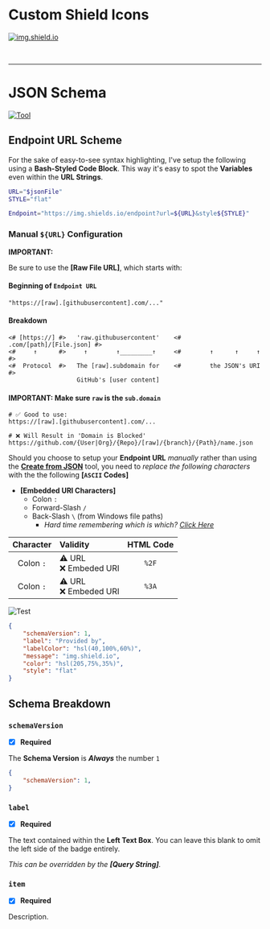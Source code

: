 # Custom Shield Icons

[![img.shield.io](https://img.shields.io/endpoint?url=https%3A%2F%2Fraw.githubusercontent.com%2FNewSpectrum%2FFree-and-Fancy-Assets%2Fmain%2FShields%2Fdata%2Freferences%2Fshields-provider.json)](https://img.shield.io/)



<br />

---

# JSON Schema

[![Tool](https://img.shields.io/badge/Create-from%20JSON-orange)](https://shields.io/endpoint#:~:text=Customize%20and%20Test)

## Endpoint URL Scheme

For the sake of easy-to-see syntax highlighting, I've setup the following using a __Bash-Styled Code Block__. This way it's easy to spot the __Variables__ even within the __URL Strings__.

```bash
URL="$jsonFile"
STYLE="flat"

Endpoint="https://img.shields.io/endpoint?url=${URL}&style${STYLE}"
```

### Manual `${URL}` Configuration

__IMPORTANT:__

Be sure to use the __[Raw File URL]__, which starts with:

#### Beginning of `Endpoint URL`
```
"https://[raw].[githubusercontent].com/..."
```


#### Breakdown
```
<# [https://] #>   'raw.githubusercontent'	  <# .com/[path]/[File.json] #>
<#     ↑      #>     ↑        ↑_________↑     <#        ↑      ↑     ↑   #>
<#  Protocol  #>   The [raw].subdomain for    <#        the JSON's URI   #>
				   GitHub's [user content]
```

#### IMPORTANT: Make sure `raw` is the __`sub`__`.domain`
```
# ✅ Good to use:
https://[raw].[githubusercontent].com/...

# ❌ Will Result in 'Domain is Blocked'
https://github.com/{User|Org}/{Repo}/[raw]/{branch}/{Path}/name.json
```

Should you choose to setup your __Endpoint URL__ *manually* rather than using the __[Create from JSON](https://shields.io/endpoint#:~:text=Customize%20and%20Test)__ tool, you need to *replace the following characters* with the the following __[`ASCII` Codes]__
- __[Embedded URI Characters]__
	- Colon `:`
	- Forward-Slash `/`
	- Back-Slash `\` (from Windows file paths)
		- *Hard time remembering which is which? [Click Here](https://github.com/NewSpectrum/NewSpectrum-Home/wiki)*

| Character | Validity | HTML Code |
| :---:     | :---     | :---:     |
| Colon `:` | :warning: URL<br />:x: Embeded URI | `%2F` |
| Colon `:` | :warning: URL<br />:x: Embeded URI | `%3A` |



![Test](url)

```json
{
	"schemaVersion": 1,
	"label": "Provided by",
	"labelColor": "hsl(40,100%,60%)",
	"message": "img.shield.io",
	"color": "hsl(205,75%,35%)",
	"style": "flat"
}
```

## Schema Breakdown


### `schemaVersion`
- [x] __Required__

The __Schema Version__ is __*Always*__ the number `1`

```json
{
	"schemaVersion": 1,
}
```

### `label`
- [x] __Required__

The text contained within the __Left Text Box__. You can leave this blank to omit the left side of the badge entirely.

*This can be overridden by the __[Query String]__.*

### `item`
- [x] __Required__

Description.
